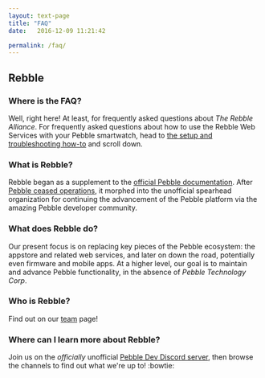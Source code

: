 ```yaml
---
layout: text-page
title: "FAQ"
date:   2016-12-09 11:21:42

permalink: /faq/
---
```


## Rebble

### Where is the FAQ?

Well, right here! At least, for frequently asked questions about *The Rebble Alliance*. For frequently asked questions about how to use the Rebble Web Services with your Pebble smartwatch, head to [the setup and troubleshooting how-to](/howto) and scroll down.

### What is Rebble?

Rebble began as a supplement to the [official Pebble documentation](https://developer.pebble.com/).  After [Pebble ceased operations](https://blog.getpebble.com/2016/12/07/fitbit/), it morphed into the unofficial spearhead organization for continuing the advancement of the Pebble platform via the amazing Pebble developer community.  

### What does Rebble do?

Our present focus is on replacing key pieces of the Pebble ecosystem: the appstore and related web services, and later on down the road, potentially even firmware and mobile apps.  At a higher level, our goal is to maintain and advance Pebble functionality, in the absence of *Pebble Technology Corp*.  

### Who is Rebble?

Find out on our [team](/team) page!  

### Where can I learn more about Rebble?

Join us on the *officially* unofficial [Pebble Dev Discord server](http://discord.gg/aRUAYFN), then browse the channels to find out what we're up to! :bowtie:  
